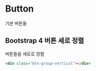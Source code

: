 # Button

기본 버튼들

## Bootstrap 4 버튼 세로 정렬

버튼들을 세로로 정렬

```html
<div class="btn-group-vertical"></div>
```
